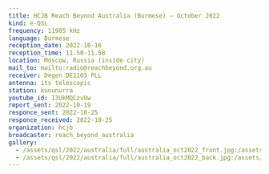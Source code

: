 ```yaml
---
title: HCJB Reach Beyond Australia (Burmese) — October 2022
kind: e-QSL
frequency: 11905 kHz
language: Burmese
reception_date: 2022-10-16
reception_time: 11.50-11.58
location: Moscow, Russia (inside city)
mail_to: mailto:radio@reachbeyond.org.au
receiver: Degen DE1103 PLL
antenna: its telescopic
station: kununurra
youtube_id: I3UkMQCzvUw
report_sent: 2022-10-19
responce_sent: 2022-10-25
responce_received: 2022-10-25
organization: hcjb
broadcaster: reach_beyond_australia
gallery:
  - /assets/qsl/2022/australia/full/australia_oct2022_front.jpg:/assets/qsl/2022/australia/small/australia_oct2022_front.jpg
  - /assets/qsl/2022/australia/full/australia_oct2022_back.jpg:/assets/qsl/2022/australia/small/australia_oct2022_back.jpg
---
```


